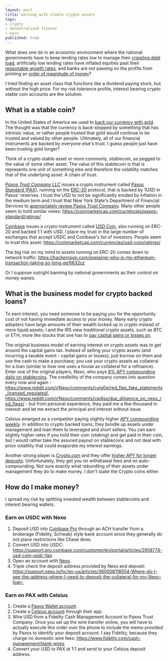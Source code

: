```yaml
---
layout: post
title: earning with stable crypto assets
tags:
- crypto
- decentralized finance
- earn
published: true
---
```

What does one do in an economic environment where the national governments have to keep lending rates low
to manage their [crippling debt load](https://en.wikipedia.org/wiki/List_of_countries_by_external_debt),
artificially low lending rates have inflated equities past their [reasonable growth rates](https://www.investopedia.com/terms/p/price-earningsratio.asp),
and banks are not passing on the profits from printing an [order of magnitude of money](https://www.investopedia.com/terms/t/tier-1-leverage-ratio.asp)?

I tried finding an asset class that functions like a dividend paying stock, but without the high price.
For my risk tolerance profile, interest bearing crypto stable coin accounts are the solution.

## What is a stable coin?
In the United States of America we used to [back our currency with gold](https://www.investopedia.com/ask/answers/09/gold-standard.asp).
The thought was that the currency is back-stopped by something that has intrinsic value, or rather people trusted that gold would continue to be
trusted and valued by other people. Ultimately, all of our financial instruments are backed by everyone else's trust.
I guess people just have been trusting gold longer?

Think of a crypto stable asset or more commonly, _stablecoin_, as pegged to the value of some other asset.
The value of this stablecoin is that is represents one unit of something else and therefore the volatility
matches that of the underlying asset. A chain of trust.

[_Paxos Trust Company LLC_](https://www.paxos.com/) issues a crypto instrument
called [Paxos Standard (PAX)](https://www.paxos.com/pax/), running on the
[ERC-20](https://www.investopedia.com/news/what-erc20-and-what-does-it-mean-ethereum/) protocol, that
is backed by 1USD in Paxos' reserves. I trust the USD to not be significantly eroded by inflation in the medium term and
I trust that New York State's Department of Financial Services to [appropriately review Paxos Trust Company](https://www.dfs.ny.gov/about/press/pr1809101.htm).
Many other people seem to hold similar views: <https://coinmarketcap.com/currencies/paxos-standard/ratings/>

[Coinbase](https://www.coinbase.com/about) issues a crypto instrument called [USD Coin](https://www.centre.io/usdc),
also running on ERC-20 and backed 1:1 with USD. I place my trust in the large number of exchanges that accept USDC
and Coinbase's list of investors. People seem to trust this asset: <https://coinmarketcap.com/currencies/usd-coin/ratings/>

The big risk on my mind to assets running on ERC-20 comes down to network traffic: <https://hackernoon.com/explainer-why-is-my-ethereum-transaction-taking-so-long-qg1t632cz>

Or I suppose outright banning by national governments as their control on money wanes.

## What is the business model for crypto backed loans?
To earn interest, you need someone to be paying you for the opportunity cost of not having immediate access to your money.
Many early crypto adopters have large amounts of their wealth locked up in crypto instead of more liquid assets;
I and the IRS view _traditional_ crypto assets, such as BTC or ETH, more like stocks that one has to [pay capital gains or losses on](https://www.irs.gov/pub/irs-drop/n-14-21.pdf).

The original business model of earning interest on crypto assets was to get around the capital gains tax.
Instead of selling your crypto assets (and incurring a taxable event - capital gains or losses),
just borrow on them and use the cash to make a purchase;
you use your crypto assets as collateral for a loan (similar to how one uses a house as collateral for a refinance).
Enter one of the original players, Nexo, who pays [8% APY compounding daily on stablecoins](https://nexo.io/earn-interest).
The credibility of the company comes into question every now and again - <https://www.reddit.com/r/Nexo/comments/cvjg0q/red_flag_fake_statements_licensed_regulated/>, <https://www.reddit.com/r/Nexo/comments/cjp6sx/due_diligence_on_nexo_red_flags/> - but from personal experience,
they paid me a few thousand in interest and let me extract the principal and interest without issue.

Celsius emerged as a competitor paying slightly higher [APY compounding weekly](https://celsius.network/earn-interest-on-your-crypto/).
In addition to crypto backed loans, they bundle up assets under management and loan them to leveraged and short sellers.
You can earn slightly higher rates if you hold their coin (_staking_) and get paid in their coin, but I would rather take the assured payout
on stablecoins and not deal with price volatility that could evaporate my interest earnings.

Another strong player is [Crypto.com](https://platinum.crypto.com/r/j9cd8tadum) and they offer [higher APY for longer deposits](https://crypto.com/en/earn.html).
Unfortunately, they get you on withdrawal fees and no auto-compounding. Not sure exactly what rebundling of their
assets under management they do to make money. I don't stake the Crypto coins either.

## How do I make money?
I spread my risk by splitting invested wealth between stablecoins and interest bearing wallets.

### Earn on USDC with Nexo
1. Deposit USD into [Coinbase Pro](https://pro.coinbase.com) through an ACH transfer from a brokerage (Fidelity, Schwab) style bank account since they generally do not place restrictions like Chase does.
1. Convert USD into USDC: <https://support.pro.coinbase.com/customer/en/portal/articles/2958774-usd-coin-usdc-faq>
1. Open an account with [Nexo](https://nexo.io/?u=5cfd55180794714d172230f4).
1. Triple check the deposit address provided by Nexo and deposit: <https://support.nexo.io/hc/en-us/articles/360008118554-Where-do-I-see-the-address-where-I-need-to-deposit-the-collateral-for-my-Nexo-loan->

### Earn on PAX with Celsius
1. Create a [Paxos Wallet account](https://account.paxos.com/wallet).
1. Create a [Celsius account](https://celsiusnetwork.app.link/139363bfc0) through their app.
1. Wire USD from a Fidelity Cash Management Account to Paxos Trust Company.
Once you set up the wire transfer online, you will have to actually execute this order over the phone to include the memo provided by Paxos to identify your deposit account.
I say Fidelity, because they charge no domestic wire fees: <https://www.fidelity.com/cash-management/bank-wires>
1. Convert your USD to PAX at 1:1 and send to your Celsius deposit address.
